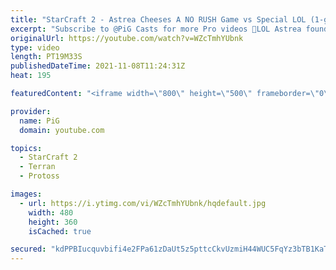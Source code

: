 ```yaml
---
title: "StarCraft 2 - Astrea Cheeses A NO RUSH Game vs Special LOL (1-game PvT)"
excerpt: "Subscribe to @PiG Casts for more Pro videos 🐷LOL Astrea found out how to cheese a no rush 8 min game vs Special 🐷 https://www.patreon.com/PiGSC2 -- 🐖 Watch live at https://www.twitch.tv/x5_pig 👉 PiG’s Discord: https://discord.gg/SkhbzCM  -- #Starcraft2 #PiGStarcraft #PiGCasts #terran #protoss #zerg"
originalUrl: https://youtube.com/watch?v=WZcTmhYUbnk
type: video
length: PT19M33S
publishedDateTime: 2021-11-08T11:24:31Z
heat: 195

featuredContent: "<iframe width=\"800\" height=\"500\" frameborder=\"0\" src=\"https://www.youtube.com/embed/WZcTmhYUbnk\" allow=\"accelerometer; autoplay; encrypted-media; gyroscope; picture-in-picture\" allowfullscreen></iframe>"

provider:
  name: PiG
  domain: youtube.com

topics:
  - StarCraft 2
  - Terran
  - Protoss

images:
  - url: https://i.ytimg.com/vi/WZcTmhYUbnk/hqdefault.jpg
    width: 480
    height: 360
    isCached: true

secured: "kdPPBIucquvbifi4e2FPa61zDaUt5z5pttcCkvUzmiH44WUC5FqYz3bTB1KaTS6ao71d4kDNt0FVgMUubVZy0aYtw/It75cp6P6IcT5YS74lYRAiZTn+vMgmZAfZv8ge4vGxCqFi5bZkkJCzHASphPe9CPb6XQDSOEIAw7cmfgWUuTv4BodH6H8mO0jrxISWc6zkg8w/OKzsi9TyCvSJr3Ke9d6qWOeiPn5vjEe0LOpfUWi1336D7st4rSHSSITpRARncsUBMZx6a4ogcJQ1ya7iOPGsmdxOd6VRERLxZZ2fhdXpHrY85864jm73O2RNsgwLHlgYoISPXeqS8ZlFtDNxBMpU+MGDkUgM+uQ/Xq99hZo1xjIJg5w8DFYUjunRCNiP5NJOOk46b77kZJMgTGi+MoPRHUhkn70A8TKvm+M=;4wz8eQ9yMfZjdAD7Ty88fg=="
---
```


